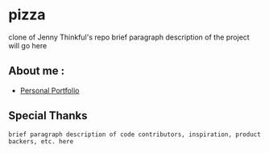 # pizza
 clone of Jenny Thinkful's repo 
	brief paragraph description of the project will go here
 
## About me :
* [Personal Portfolio](https://github.com/mad-godinez)

## Special Thanks
	brief paragraph description of code contributors, inspiration, product backers, etc. here
